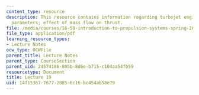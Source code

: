 ```yaml
---
content_type: resource
description: This resource contains information regarding turbojet engines; design
  parameters; effect of mass flow on thrust.
file: /media/courses/16-50-introduction-to-propulsion-systems-spring-2012/14f15367767720856c16bc454ab58e79_MIT16_50S12_lec19.pdf
file_type: application/pdf
learning_resource_types:
- Lecture Notes
ocw_type: OCWFile
parent_title: Lecture Notes
parent_type: CourseSection
parent_uid: 2d574186-805b-8d6e-b715-c104aa54fb59
resourcetype: Document
title: Lecture 19
uid: 14f15367-7677-2085-6c16-bc454ab58e79
---
```

